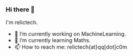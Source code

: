 ### Hi there 👋

I'm relictech.

- 🔭 I’m currently working on MachineLearning.
- 🌱 I’m currently learning Maths.
- 📫 How to reach me: relictech{at}qq[dot]c0m
